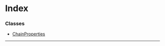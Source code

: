 

# Index

### Classes

* [ChainProperties](../classes/_rpc_chainproperties_.chainproperties.md)

---

